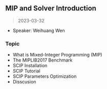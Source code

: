 ## MIP and Solver Introduction

> 2023-03-32

- Speaker: Weihuang Wen

### Topic

- What is Mixed-Integer Programming (MIP)
- The MIPLIB2017 Benchmark
- SCIP Installation
- SCIP Tutorial
- SCIP Parameters Optimization
- Disscusion